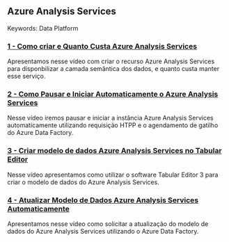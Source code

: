 ## Azure Analysis Services
Keywords: Data Platform
### [1 - Como criar e Quanto Custa Azure Analysis Services ](/azure-analysis-services-criar-recurso.md)
Apresentamos nesse vídeo com criar o recurso Azure Analysis Services para disponbilizar a camada semântica dos dados, e quanto custa manter esse serviço.

### [2 - Como Pausar e Iniciar Automaticamente o Azure Analysis Services](/azure-analysis-services-pausar-iniciar-automatico-recurso.md)
Nesse vídeo iremos pausar e iniciar a instância Azure Analysis Services automaticamente utilizando requisição HTPP e o agendamento de gatilho do Azure Data Factory.

### [3 - Criar modelo de dados Azure Analysis Services no Tabular Editor](/analysis-services-criar-modelo-dados-tabular-editor.md)
Nesse vídeo apresentamos como utilizar o software Tabular Editor 3 para criar o modelo de dados do Azure Analysis Services.

### [4 - Atualizar Modelo de Dados Azure Analysis Services Automaticamente](/azure-analysis-services-atualizar-modelo-dados-automatico.md)
Apresentamos nesse vídeo como solicitar a atualização do modelo de dados do Azure Analysis Services utilizando o Azure Data Factory.
